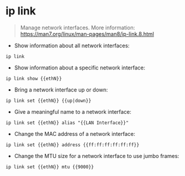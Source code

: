 # ip link

> Manage network interfaces.
> More information: <https://man7.org/linux/man-pages/man8/ip-link.8.html>

- Show information about all network interfaces:

`ip link`

- Show information about a specific network interface:

`ip link show {{ethN}}`

- Bring a network interface up or down:

`ip link set {{ethN}} {{up|down}}`

- Give a meaningful name to a network interface:

`ip link set {{ethN}} alias "{{LAN Interface}}"`

- Change the MAC address of a network interface:

`ip link set {{ethN}} address {{ff:ff:ff:ff:ff:ff}}`

- Change the MTU size for a network interface to use jumbo frames:

`ip link set {{ethN}} mtu {{9000}}`
